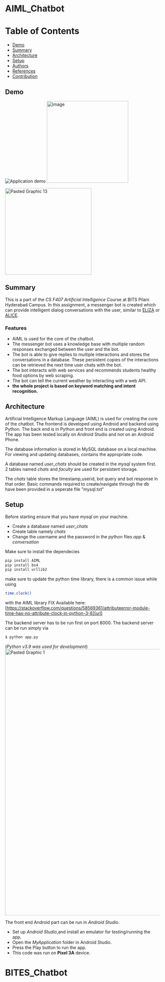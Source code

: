 # AIML_Chatbot


# Table of Contents
  * [Demo](#demo)
  * [Summary](#summary)
  * [Architecture](#architecture)
  * [Setup](#setup)
  * [Authors](#authors)
  * [References](#references)
  * [Contribution](#contribution)

## Demo
![Application demo](media/demo.gif)
<img width="265" alt="image" src="https://github.com/RitulMohan/AIML_Chatbot/assets/79750424/a0296537-c634-493d-9860-bfecbdb1bf7e">

<img width="281" alt="Pasted Graphic 13" src="https://github.com/RitulMohan/AIML_Chatbot/assets/79750424/f829bc52-0cd3-40ce-90b6-ba7df1404529">



## Summary
This is a part of the *CS F407 Artificial Intelligence* Course at BITS Pilani Hyderabad Campus. In this assignment, a messenger bot  is created which can provide intelligent dialog conversations with the user, similar to  [ELIZA](https://en.wikipedia.org/wiki/ELIZA) or [ALICE](https://www.chatbots.org/chatbot/a.l.i.c.e/).

### Features
- AIML is used for the core of the chatbot.
- The messenger bot uses a knowledge base with multiple random responses exchanged between the user and the bot. 
- The bot is able to give replies to multiple interactions and stores the conversations in a  database. These persistent copies of the interactions can be retrieved the next time user chats with the  bot.
- The bot interacts with web services and recommends students healthy food options by web scraping.
- The bot can tell the current weather by interacting with a web API.
- **the whole project is based on keyword matching and intent recognition.**



## Architecture
Artificial Intelligence Markup Language (AIML) is used for creating the core of the chatbot. The frontend is developed using Android and backend using Python. 
The back end is in Python and front end is created using Android.
The app has been tested locally on Android Studio and not on an Android Phone.

The database information is stored in MySQL database on a  local machine. For viewing and updating databases, contains the appropriate code.



A database named *user_chats* should be created in the *mysql* system first.
2 tables named *chats* and *faculty* are used for persistent storage.

The *chats* table stores the timestamp,userid, bot query and bot response in that order.
Basic commands required to create/navigate through the db have been provided in a seperate file "mysql.txt"

## Setup

Before starting ensure that you have *mysql* on your machine.
- Create a database named *user_chats*
- Create table namely *chats* 
- Change the username and the password in the python files *app* & *conversation*


	
Make sure to install the dependecies 
```bash
pip install AIML
pip install bs4
pip install urllib2
```
make sure to update the python time library, there is a common issue while using 
```bash
time.clock()
```
with the AIML library
FIX Available here: [https://stackoverflow.com/questions/58569361/attributeerror-module-time-has-no-attribute-clock-in-python-3-8](url)


The backend server has to be run first on port 8000.
The backend server can be run simply via 
```bash
$ python app.py 
```
(*Python v3.9 was used for development*)
<img width="863" alt="Pasted Graphic 1" src="https://github.com/RitulMohan/AIML_Chatbot/assets/79750424/d61681c4-4e43-4578-b351-7bec9b4babc5">


The front end Android part can be run in *Android Studio*.
- Set up *Android Studio*,and install an emulator for testing/running the app.
- Open the *MyApplication* folder in Android Studio.
- Press the Play button to run the app. 
- This code was run on **Pixel 3A** device.


# BITES_Chatbot
